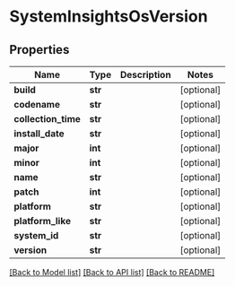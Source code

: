 # SystemInsightsOsVersion

## Properties
Name | Type | Description | Notes
------------ | ------------- | ------------- | -------------
**build** | **str** |  | [optional] 
**codename** | **str** |  | [optional] 
**collection_time** | **str** |  | [optional] 
**install_date** | **str** |  | [optional] 
**major** | **int** |  | [optional] 
**minor** | **int** |  | [optional] 
**name** | **str** |  | [optional] 
**patch** | **int** |  | [optional] 
**platform** | **str** |  | [optional] 
**platform_like** | **str** |  | [optional] 
**system_id** | **str** |  | [optional] 
**version** | **str** |  | [optional] 

[[Back to Model list]](../README.md#documentation-for-models) [[Back to API list]](../README.md#documentation-for-api-endpoints) [[Back to README]](../README.md)

